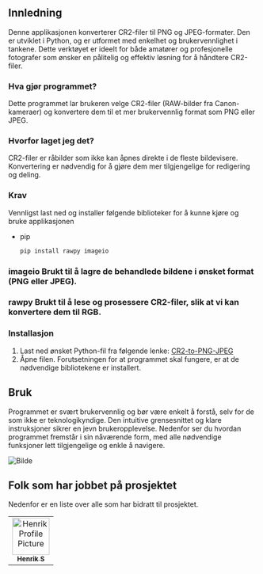 ## Innledning

Denne applikasjonen konverterer CR2-filer til PNG og JPEG-formater. Den er utviklet i Python, og er utformet med enkelhet og brukervennlighet i tankene. Dette verktøyet er ideelt for både amatører og profesjonelle fotografer som ønsker en pålitelig og effektiv løsning for å håndtere CR2-filer.

### Hva gjør programmet?
Dette programmet lar brukeren velge CR2-filer (RAW-bilder fra Canon-kameraer) og konvertere dem til et mer brukervennlig format som PNG eller JPEG.

### Hvorfor laget jeg det?
CR2-filer er råbilder som ikke kan åpnes direkte i de fleste bildevisere. Konvertering er nødvendig for å gjøre dem mer tilgjengelige for redigering og deling.

### Krav

Vennligst last ned og installer følgende biblioteker for å kunne kjøre og bruke applikasjonen

- pip

  ```sh
  pip install rawpy imageio
  ```

### imageio Brukt til å lagre de behandlede bildene i ønsket format (PNG eller JPEG).

### rawpy Brukt til å lese og prosessere CR2-filer, slik at vi kan konvertere dem til RGB.



  
### Installasjon



1. Last ned ønsket Python-fil fra følgende lenke: [CR2-to-PNG-JPEG](https://github.com/on200w/CR2-to-PNG-JPEG/tree/main/CR2%20to%20PNG%20or%20JPEG)
2. Åpne filen. Forutsetningen for at programmet skal fungere, er at de nødvendige bibliotekene er installert.
## Bruk

Programmet er svært brukervennlig og bør være enkelt å forstå, selv for de som ikke er teknologikyndige. Den intuitive grensesnittet og klare instruksjoner sikrer en jevn brukeropplevelse. Nedenfor ser du hvordan programmet fremstår i sin nåværende form, med alle nødvendige funksjoner lett tilgjengelige og enkle å navigere.

<img src="https://i.postimg.cc/Dz0NbHtS/Bilde-2025-01-21-110737407.png" alt="Bilde" width="" height="">

<h2 id="colab">Folk som har jobbet på prosjektet</h2>

<p>Nedenfor er en liste over alle som har bidratt til prosjektet.</p>
<table>
<tr>

<td align="center">
<a href="https://github.com/on200w">
<img src="https://avatars.githubusercontent.com/u/188188708?v=4" width="75px;" alt="Henrik Profile Picture"/><br>
<sub>
<b>Henrik S</b>
</sub>
</a>
</td>
